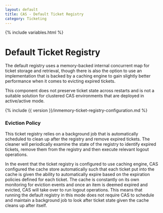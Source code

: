 ```yaml
---
layout: default
title: CAS - Default Ticket Registry
category: Ticketing
---
```


{% include variables.html %}

# Default Ticket Registry

The default registry uses a memory-backed internal concurrent map for ticket 
storage and retrieval, though there is also the option to use an implementation 
that is backed by a caching engine to gain slightly better performance when it comes to evicting expired tickets.

This component does not preserve ticket state across restarts and is not a suitable solution
for clustered CAS environments that are deployed in active/active mode.

{% include {{ version }}/inmemory-ticket-registry-configuration.md %}

### Eviction Policy

This ticket registry relies on a background job that is automatically scheduled to clean 
up after the registry and remove expired tickets. The cleaner will periodically examine 
the state of the registry to identify expired tickets, remove them from 
the registry and then execute relevant logout operations.

In the event that the ticket registry is configured to use caching engine, CAS configured 
the cache store automatically such that each ticket put into the cache is given the 
ability to automatically expire based on the expiration policies defined for each 
ticket. The cache is constantly on its own monitoring for eviction events and once 
an item is deemed expired and evicted, CAS will take over to run logout operations. This 
means that running the default registry in this mode does not require CAS to schedule 
and maintain a background job to look after ticket state given the cache cleans up after itself.
